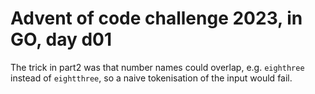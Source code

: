 # Advent of code challenge 2023, in GO, day d01

The trick in part2 was that number names could overlap, e.g. `eighthree` instead of `eightthree`, so a naive tokenisation of the input would fail.
